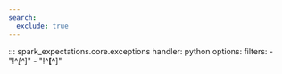 ```yaml
---
search:
  exclude: true
---
```


::: spark_expectations.core.exceptions
    handler: python
    options:
        filters:
            - "!^_[^_]"
            - "!^__[^__]"
        